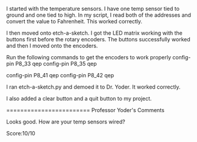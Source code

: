 I started with the temperature sensors. I have one temp sensor tied to ground and one tied to high.
In my script, I read both of the addresses and convert the value to Fahrenheit. This worked correctly.

I then moved onto etch-a-sketch. I got the LED matrix working with the buttons first before the rotary encoders.
The buttons successfully worked and then I moved onto the encoders.

Run the following commands to get the encoders to work properly
config-pin P8_33 qep
config-pin P8_35 qep

config-pin P8_41 qep
config-pin P8_42 qep

I ran etch-a-sketch.py and demoed it to Dr. Yoder. It worked correctly.

I also added a clear button and a quit button to my project.



========================
Professor Yoder's Comments

Looks good.  How are your temp sensors wired?

Score:10/10